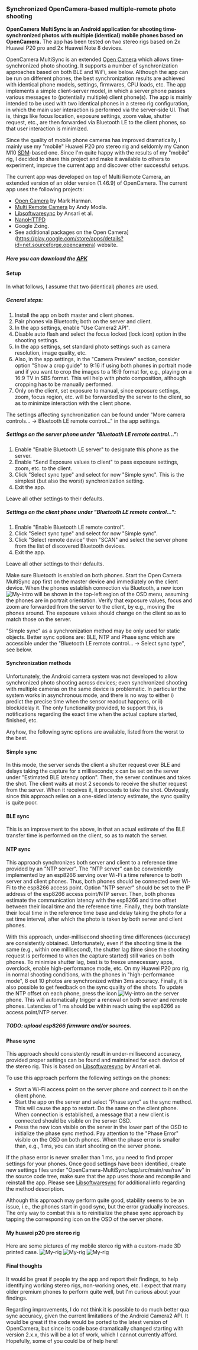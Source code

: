### Synchronized OpenCamera-based multiple-remote photo shooting

**OpenCamera MultiSync is an Android application for shooting time-synchronized photos with multiple (identical) mobile phones based on OpenCamera.** The app has been tested on two stereo rigs based on 2x Huawei P20 pro and 2x Huawei Note 8 devices. 

OpenCamera MultiSync is an extended [Open Camera](https://play.google.com/store/apps/details?id=net.sourceforge.opencamera) which allows time-synchronized photo shooting. It supports a number of synchronization approaches based on both BLE and WiFi, see below. Although the app can be run on different phones, the best synchronization results are achieved with identical phone models, settings, firmwares, CPU loads, etc. The app implements a simple client-server model, in which a server phone passes various messages to (potentially multiple) client phone(s). The app is mainly intended to be used with two identical phones in a stereo rig configuration, in which the main user interaction is performed via the server-side UI. That is, things like focus location, exposure settings, zoom value, shutter request, etc., are then forwarded via Bluetooth LE to the client phones, so that user interaction is minimized.

Since the quality of mobile phone cameras has improved dramatically, I mainly use my "mobile" Huawei P20 pro stereo rig and seldomly my Canon M10 [SDM](http://sdm.camera/)-based one. Since I'm quite happy with the results of my "mobile" rig, I decided to share this project and make it available to others to experiment, improve the current app and discover other successful setups.

The current app was developed on top of Multi Remote Camera, an extended version of an older version (1.46.9) of OpenCamera. The current app uses the following projects:
* [Open Camera](https://play.google.com/store/apps/details?id=net.sourceforge.opencamera) by Mark Harman.
* [Multi Remote Camera](https://sourceforge.net/projects/multi-remote-camera/) by Andy Modla.
* [Libsoftwaresync](https://github.com/google-research/libsoftwaresync) by Ansari et al.
* [NanoHTTPD](https://github.com/NanoHttpd/nanohttpd)
* Google Zxing.
* See additional packages on the Open Camera](https://play.google.com/store/apps/details?id=net.sourceforge.opencamera) website.

##### Here you can download the [APK](https://drive.google.com/file/d/1y5k26VtvZo0iWgPKFRRUJqh9WQc-T4dJ/view?usp=drive_link)

#### Setup
In what follows, I assume that two (identical) phones are used.

##### General steps:
1. Install the app on both master and client phones.
2. Pair phones via Bluetooth; both on the server and client. 
3. In the app settings, enable "Use Camera2 API".
4. Disable auto flash and select the focus locked (lock icon) option in the shooting settings.
3. In the app settings, set standard photo settings such as camera resolution, image quality, etc.
4. Also, in the app settings, in the "Camera Preview" section, consider option "Show a crop guide" to 9:16 if using both phones in portrait mode and if you want to crop the images to a 16:9 format for, e.g., playing on a 16:9 TV in SBS format. This will help with photo composition, although cropping has to be manually performed.
5. Only on the client, set exposure to manual, since exposure settings, zoom, focus region, etc. will be forwarded by the server to the client, so as to minimize interaction with the client phone. 

The settings affecting synchronization can be found under "More camera controls... -> Bluetooth LE remote control..." in the app settings.

##### Settings on the server phone under "Bluetooth LE remote control...":

1. Enable "Enable Bluetooth LE server" to designate this phone as the server.
2. Enable "Send Exposure values to client" to pass exposure settings, zoom, etc. to the client.
3. Click "Select sync type" and select for now "Simple sync". This is the simplest (but also the worst) synchronization setting.
4. Exit the app.

Leave all other settings to their defaults.

##### Settings on the client phone under "Bluetooth LE remote control...":

1. Enable "Enable Bluetooth LE remote control".
2. Click "Select sync type" and select for now "Simple sync". 
3. Click "Select remote device" then "SCAN" and select the server phone from the list of discovered Bluetooth devices.
4. Exit the app.

Leave all other settings to their defaults.

Make sure Bluetooth is enabled on both phones. Start the Open Camera MultiSync app first on the master device and immediately on the client device. When the phones establish connection via Bluetooth, a new icon ![My-intro](remote.png?raw=true) will be shown in the top-left region of the OSD menu, assuming the phones are in portrait orientation. Verify that exposure values, focus and zoom are forwarded from the server to the client, by e.g., moving the phones around. The exposure values should change on the client so as to match those on the server.

"Simple sync" as a synchronization method may be only used for static objects. Better sync options are: BLE, NTP and Phase sync which are accessible under the  "Bluetooth LE remote control... -> Select sync type", see below.

#### Synchronization methods
Unfortunately, the Android camera system was not developed to allow synchronized photo shooting across devices; even synchronized shooting with multiple cameras on the same device is problematic. In particular the system works in asynchronous mode, and there is no way to either i) predict the precise time when the sensor readout happens, or ii) block/delay it. The only functionality provided, to support this, is notifications regarding the exact time when the actual capture started, finished, etc. 

Anyhow, the following sync options are available, listed from the worst to the best. 

#### Simple sync
In this mode, the server sends the client a shutter request over BLE and delays taking the capture for x milliseconds; x can be set on the server under "Estimated BLE latency option". Then, the server continues and takes the shot. The client waits at most 2 seconds to receive the shutter request from the server. When it receives it, it proceeds to take the shot. Obviously, since this approach relies on a one-sided latency estimate, the sync quality is quite poor.  

#### BLE sync
This is an improvement to the above, in that an actual estimate of the BLE transfer time is performed on the client, so as to match the server.

#### NTP sync
This approach synchronizes both server and client to a reference time provided by an "NTP server". The "NTP server" can be conveniently implemented by an esp8266 serving over Wi-Fi a time reference to both server and client phones. Thus, both phones should be connected over Wi-Fi to the esp8266 access point. Option "NTP server" should be set to the IP address of the esp8266 access point/NTP server. Then, both phones estimate the communication latency with the esp8266 and time offset between their local time and the reference time. Finally, they both translate their local time in the reference time base and delay taking the photo for a set time interval, after which the photo is taken by both server and client phones.

With this approach, under-millisecond shooting time differences (accuracy) are consistently obtained. Unfortunately, even if the shooting time is the same (e.g., within one millisecond), the shutter lag (time since the shooting request is performed to when the capture started) still varies on both phones. To minimize shutter lag, best is to freeze unnecessary apps, overclock, enable high-performance mode, etc. On my Huawei P20 pro rig, in normal shooting conditions, with the phones in "high-performance mode", 8 out 10 photos are synchronized within 3ms accuracy. Finally, it is also possible to get feedback on the sync quality of the shots. To update the NTP offset on each phone, press the icon ![My-intro](remote.png?raw=true) on the server phone. This will automatically trigger a renewal on both server and remote phones. Latencies of 1 ms should be within reach using the esp8266 as access point/NTP server. 

##### TODO: upload esp8266 firmware and/or sources. 

#### Phase sync
This approach should consistently result in under-millisecond accuracy, provided proper settings can be found and maintained for each device of the stereo rig. This is based on [Libsoftwaresync](https://github.com/google-research/libsoftwaresync) by Ansari et al.

To use this approach perform the following settings on the phones:
* Start a Wi-Fi access point on the server phone and connect to it on the client phone.
* Start the app on the server and select "Phase sync" as the sync method. This will cause the app to restart. Do the same on the client phone. When connection is established, a message that a new client is connected should be visible on the server OSD.
* Press the new icon visible on the server in the lower part of the OSD to initialize the phase sync method. Pay attention to the "Phase Error" visible on the OSD on both phones. When the phase error is smaller than, e.g., 1 ms, you can start shooting on the server phone.

If the phase error is never smaller than 1 ms, you need to find proper settings for your phones. Once good settings have been identified, create new settings files under "OpenCamera-MultiSync/app/src/main/res/raw" in the source code tree, make sure that the app uses those and recompile and reinstall the app. Please see [Libsoftwaresync](https://github.com/google-research/libsoftwaresync) for additional info regarding the method description.

Although this approach may perform quite good, stability seems to be an issue, i.e., the phones start in good sync, but the error gradually increases. The only way to combat this is to reinitialize the phase sync approach by tapping the corresponding icon on the OSD of the server phone. 

#### My huawei p20 pro stereo rig

Here are some pictures of my mobile stereo rig with a custom-made 3D printed case. 
![My-rig](case1.png?raw=true)
![My-rig](case2.png?raw=true)
![My-rig](case3.png?raw=true)


#### Final thoughts
It would be great if people try the app and report their findings, to help identifying working stereo rigs, non-working ones, etc. I expect that many older premium phones to perform quite well, but I'm curious about your findings.

Regarding improvements, I do not think it is possible to do much better qua sync accuracy, given the current limitations of the Android Camera2 API. It would be great if the code would be ported to the latest version of OpenCamera, but since its code base dramatically changed starting with version 2.x.x, this will be a lot of work, which I cannot currently afford. Hopefully, some of you could be of help here!
